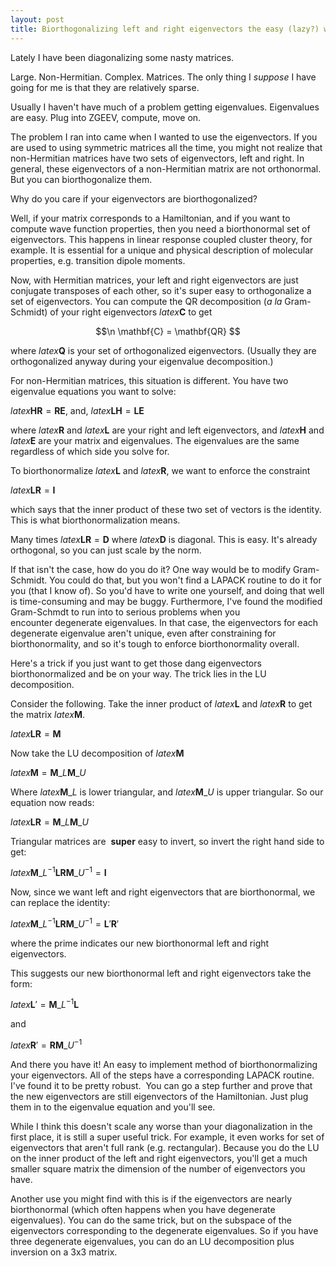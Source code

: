 ```yaml
--- 
layout: post 
title: Biorthogonalizing left and right eigenvectors the easy (lazy?) way 
---
```


Lately I have been diagonalizing some nasty matrices.

Large. Non-Hermitian. Complex. Matrices. The only thing I _suppose_ I have going for me is that they are relatively sparse.

Usually I haven't have much of a problem getting eigenvalues. Eigenvalues are easy. Plug into ZGEEV, compute, move on.

The problem I ran into came when I wanted to use the eigenvectors. If you are used to using symmetric matrices all the time, you might not realize that non-Hermitian matrices have two sets of eigenvectors, left and right. In general, these eigenvectors of a non-Hermitian matrix are not orthonormal. But you can biorthogonalize them.

Why do you care if your eigenvectors are biorthogonalized?

Well, if your matrix corresponds to a Hamiltonian, and&nbsp;if you want to compute wave function properties, then you need a biorthonormal set of eigenvectors. This happens in linear response coupled cluster theory, for example. It is essential for a unique and physical description of molecular properties, e.g. transition dipole moments.

Now, with Hermitian&nbsp;matrices, your left and right eigenvectors are just conjugate transposes of each other, so it's super easy to orthogonalize a set of&nbsp;eigenvectors. You can compute the QR decomposition (_a la_ Gram-Schmidt) of your right eigenvectors&nbsp;$latex \mathbf{C}$ to get

$$\n \mathbf{C} = \mathbf{QR} $$

where $latex \mathbf{Q}$ is your set of orthogonalized eigenvectors. (Usually they are orthogonalized&nbsp;anyway during your eigenvalue decomposition.)

For non-Hermitian matrices, this situation is different. You have two eigenvalue equations you want to solve:

$latex \mathbf{HR} = \mathbf{RE}$, and, $latex \mathbf{LH} = \mathbf{LE}$

where $latex \mathbf{R}$ and $latex \mathbf{L}$ are your right and left eigenvectors, and $latex \mathbf{H}$ and $latex \mathbf{E}$ are your matrix and eigenvalues. The eigenvalues are the same regardless of which side you solve for.

To biorthonormalize $latex \mathbf{L}$ and $latex \mathbf{R}$, we want to enforce the constraint

$latex \mathbf{LR} = \mathbf{I}$

which says that the inner product of these two set of vectors is the identity. This is what biorthonormalization means.

Many times $latex \mathbf{LR} = \mathbf{D}$ where $latex \mathbf{D}$ is diagonal. This is easy. It's already orthogonal, so you can just scale by the norm.

If that isn't the case, how do you do it? One way would be to modify Gram-Schmidt. You could do that, but you won't find a LAPACK routine to do it for you (that I know of). So you'd have to write one yourself, and doing that well is time-consuming and may be buggy. Furthermore, I've found the modified Gram-Schmdt to run into to serious problems when you encounter&nbsp;degenerate eigenvalues. In that case, the eigenvectors for each degenerate eigenvalue aren't unique, even after constraining for biorthonormality, and so it's tough to enforce biorthonormality overall.

Here's a trick if you just want to get those dang eigenvectors biorthonormalized and be on your way. The trick lies in the LU decomposition.

Consider the following. Take the inner product of $latex \mathbf{L}$ and $latex \mathbf{R}$ to get the matrix $latex \mathbf{M}$.

$latex \mathbf{LR} = \mathbf{M}$

Now take the LU decomposition of $latex \mathbf{M}$

$latex \mathbf{M} = \mathbf{M}\_L \mathbf{M}\_U$

Where $latex \mathbf{M}\_L$ is lower triangular, and $latex \mathbf{M}\_U$ is upper triangular. So our equation now reads:

$latex \mathbf{LR} = \mathbf{M}\_L\mathbf{M}\_U$

Triangular matrices are&nbsp; **super** easy to invert, so invert the right hand side to get:

$latex \mathbf{M}\_L^{-1}\mathbf{LR}\mathbf{M}\_U^{-1} = \mathbf{I}$

Now, since we want left and right eigenvectors that are biorthonormal, we can replace the identity:

$latex \mathbf{M}\_L^{-1}\mathbf{LR}\mathbf{M}\_U^{-1} = \mathbf{L}'\mathbf{R}'$

where the prime indicates our new biorthonormal left and right eigenvectors.

This suggests our&nbsp;new biorthonormal left and right eigenvectors take the form:

$latex \mathbf{L}' = \mathbf{M}\_L^{-1}\mathbf{L}$

and

$latex \mathbf{R}' = \mathbf{R}\mathbf{M}\_U^{-1}$

And there you have it! An easy to implement method of biorthonormalizing your eigenvectors. All of the steps have a corresponding LAPACK routine. I've found it to be pretty robust. &nbsp;You can go a step further and prove that the new eigenvectors are still eigenvectors of the Hamiltonian. Just plug them in to the eigenvalue equation and you'll see.

While I think this doesn't scale any worse than your diagonalization in the first place, it&nbsp;is still&nbsp;a super useful trick. For example, it even works for set of eigenvectors that aren't full rank (e.g. rectangular). Because you do the LU on the inner product of the left and right eigenvectors, you'll get a much smaller square matrix the dimension of the number of eigenvectors you have.

Another use you might find with this is if the eigenvectors are nearly biorthonormal (which often happens when you have degenerate eigenvalues). You can do the same trick, but on the subspace of the eigenvectors corresponding to the degenerate eigenvalues. So if you have three degenerate eigenvalues, you can do an LU decomposition plus inversion on a 3x3 matrix.

